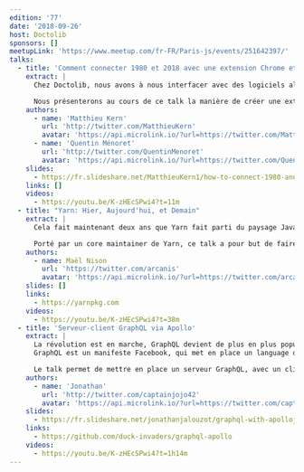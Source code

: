 ```yaml
---
edition: '77'
date: '2018-09-26'
host: Doctolib
sponsors: []
meetupLink: 'https://www.meetup.com/fr-FR/Paris-js/events/251642397/'
talks:
  - title: 'Comment connecter 1980 et 2018 avec une extension Chrome et Chrome Native Messaging'
    extract: |
      Chez Doctolib, nous avons à nous interfacer avec des logiciels allant du site web en SAAS au logiciel natif développé en 1980. Presqu'aucun de ces logiciels n'est prévu pour la communication avec d'autres outils. Nous avons mis en place une architecture multi couches articulée autour d'une extension Chrome : injection d'une API javascript dans les pages de nos partenaires ou lancement d'un binaire avec Chrome Native messaging pour communiquer avec des logiciels installés directement sur le poste de nos clients.

      Nous présenterons au cours de ce talk la manière de créer une extension Chrome permettant de réaliser ce type d'actions. Nous parlerons ensuite du déploiement de binaires sur les postes clients en utilisant un Node.JS embarqué (PKG), communiquant avec un site web au travers de Chrome Native Messaging.
    authors:
      - name: 'Matthieu Kern'
        url: 'http://twitter.com/MatthieuKern'
        avatar: 'https://api.microlink.io/?url=https://twitter.com/MatthieuKern&amps;embed=image.url'
      - name: 'Quentin Ménoret'
        url: 'http://twitter.com/QuentinMenoret'
        avatar: 'https://api.microlink.io/?url=https://twitter.com/QuentinMenoret&amps;embed=image.url'
    slides:
      - https://fr.slideshare.net/MatthieuKern1/how-to-connect-1980-and-2018
    links: []
    videos:
      - https://youtu.be/K-zHEcSPwi4?t=11m
  - title: "Yarn: Hier, Aujourd'hui, et Demain"
    extract: |
      Cela fait maintenant deux ans que Yarn fait parti du paysage Javascript, et s'est installé dans les deux principaux gestionnaires de paquets avec npm.

      Porté par un core maintainer de Yarn, ce talk a pour but de faire une retrospective sur cette période, revenir sur les principales fonctionnalités qui restent son apanage, et offrir un aperçu des avancées à venir.
    authors:
      - name: Maël Nison
        url: 'https://twitter.com/arcanis'
        avatar: 'https://api.microlink.io/?url=https://twitter.com/arcanis&amps;embed=image.url'
    slides: []
    links:
      - https://yarnpkg.com
    videos:
      - https://youtu.be/K-zHEcSPwi4?t=38m
  - title: 'Serveur-client GraphQL via Apollo'
    extract: |
      La révolution est en marche, GraphQL devient de plus en plus populaire. Mais c'est quoi ?
      GraphQL est un manifeste Facebook, qui met en place un language de query permettant de créer des APIs facilement, pouvant communiquer avec n'importe qu'elle source de données.

      Le talk permet de mettre en place un serveur GraphQL, avec un client React en utilisant la librairie Apollo.
    authors:
      - name: 'Jonathan'
        url: 'http://twitter.com/captainjojo42'
        avatar: 'https://api.microlink.io/?url=https://twitter.com/captainjojo42&amps;embed=image.url'
    slides:
      - https://fr.slideshare.net/jonathanjalouzot/graphql-with-apollojs
    links:
      - https://github.com/duck-invaders/graphql-apollo
    videos:
      - https://youtu.be/K-zHEcSPwi4?t=1h14m
---
```


